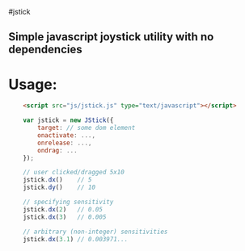 #jstick

## Simple javascript joystick utility with no dependencies

# Usage:
```html
	<script src="js/jstick.js" type="text/javascript"></script>
```
```javascript	
	var jstick = new JStick({
		target: // some dom element
		onactivate: ...,
		onrelease: ...,
		ondrag: ...
	});

	// user clicked/dragged 5x10
	jstick.dx()    // 5
	jstick.dy()    // 10

	// specifying sensitivity
	jstick.dx(2)   // 0.05
	jstick.dx(3)   // 0.005

	// arbitrary (non-integer) sensitivities
	jstick.dx(3.1) // 0.003971...
```

